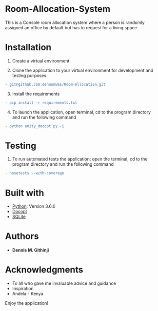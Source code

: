 # Room-Allocation-System
This is a Console room allocation system where a person is randomly assigned an office by default but has to request for a living space.

# Installation
1. Create a virtual environment

2. Clone the application to your virtual environment for development and testing purposes
```diff
- git@github.com:dennomwas/Room-Allocation.git
```

3. Install the requirements
```diff
- pip install -r requirements.txt
```
4. To launch the application, open terminal, cd to the program directory and run the following command
```diff
- python amity_docopt.py -i
```
# Testing
1. To run automated tests the application; open the terminal, cd to the program directory and run the following command
```diff
- nosetests --with-coverage
```
# Built with
*  [Python](https://www.python.org/): Version 3.6.0  
* [Docopt](http://docopt.org/)  
* [SQLite](https://www.sqlite.org/)  

# Authors
* #### Dennis M. Githinji

# Acknowledgments

* To all who gave me invaluable advice and guidance  
* Inspiration  
* Andela - Kenya  

Enjoy the application!
